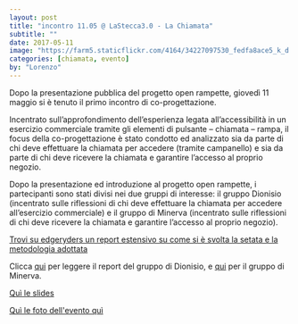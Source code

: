 ```yaml
---
layout: post
title: "incontro 11.05 @ LaStecca3.0 - La Chiamata"
subtitle: ""
date: 2017-05-11
image: "https://farm5.staticflickr.com/4164/34227097530_fedfa8ace5_k_d.jpg"
categories: [chiamata, evento]
by: "Lorenzo"
---
```

Dopo la presentazione pubblica del progetto open rampette, giovedì 11 maggio si è tenuto il primo incontro di co-progettazione.

Incentrato sull’approfondimento dell’esperienza legata all’accessibilità in un esercizio commerciale tramite gli elementi di pulsante – chiamata – rampa, il focus della co-progettazione è stato condotto ed analizzato sia da parte di chi deve effettuare la chiamata per accedere (tramite campanello) e sia da parte di chi deve ricevere la chiamata e garantire l’accesso al proprio negozio.

Dopo la presentazione ed introduzione al progetto open rampette, i partecipanti sono stati divisi nei due gruppi di interesse: il gruppo Dionisio (incentrato sulle riflessioni di chi deve effettuare la chiamata per accedere all’esercizio commerciale) e il gruppo di Minerva (incentrato sulle riflessioni di chi deve ricevere la chiamata e garantire l’accesso al proprio negozio).

[Trovi su edgeryders un report estensivo su come si è svolta la setata e la metodologia adottata](https://edgeryders.eu/en/open-rampette-la-chiamata-incontro-1105-lastecca30)

Clicca [qui](https://edgeryders.eu/en/node/7915) per leggere il report del gruppo di Dionisio, e [qui](https://edgeryders.eu/en/node/7916) per il gruppo di Minerva.

[Quì le slides ](https://www.flickr.com/photos/wemake_cc/sets/72157683629824436/with/34227097530/)

[Quì le foto dell'evento quì](https://www.flickr.com/photos/wemake_cc/sets/72157683629824436/with/34227097530/)

